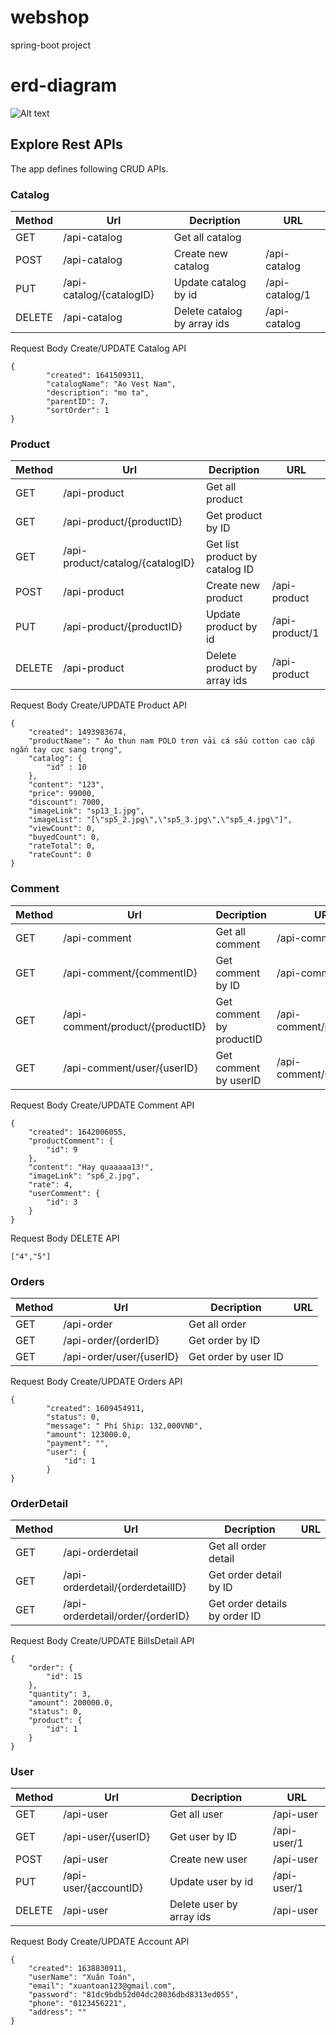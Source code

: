 # webshop
spring-boot project

# erd-diagram
![Alt text](https://github.com/xuantoan2001/webshop/blob/main/erd-diagram.png?raw=true?raw=true "Title")

## Explore Rest APIs

The app defines following CRUD APIs.

### Catalog

| Method | Url | Decription | URL | 
| ------ | --- | ---------- | --------------------------- |
| GET   | /api-catalog | Get all catalog |  |
| POST  | /api-catalog | Create new catalog  | /api-catalog |
| PUT  | /api-catalog/{catalogID} | Update catalog by id | /api-catalog/1 |
| DELETE  | /api-catalog | Delete catalog by array ids | /api-catalog |
Request Body Create/UPDATE Catalog API
```
{
        "created": 1641509311,
        "catalogName": "Ao Vest Nam",
        "description": "mo ta",
        "parentID": 7,
        "sortOrder": 1
}
```
### Product

| Method | Url | Decription | URL | 
| ------ | --- | ---------- | --------------------------- |
| GET   | /api-product | Get all product |  |
| GET  | /api-product/{productID} | Get product by ID |  |
| GET  | /api-product/catalog/{catalogID} | Get list product by catalog ID |  |
| POST  | /api-product | Create new product  | /api-product |
| PUT  | /api-product/{productID} | Update product by id | /api-product/1 | 
| DELETE  | /api-product | Delete product by array ids | /api-product | 
Request Body Create/UPDATE Product API
```
{
    "created": 1493983674,
    "productName": " Áo thun nam POLO trơn vải cá sấu cotton cao cấp ngắn tay cực sang trọng",
    "catalog": {
        "id" : 10
    },
    "content": "123",
    "price": 99000,
    "discount": 7000,
    "imageLink": "sp13_1.jpg",
    "imageList": "[\"sp5_2.jpg\",\"sp5_3.jpg\",\"sp5_4.jpg\"]",
    "viewCount": 0,
    "buyedCount": 0,
    "rateTotal": 0,
    "rateCount": 0
}
```
### Comment

| Method | Url | Decription | URL | 
| ------ | --- | ---------- | --------------------------- |
| GET   | /api-comment | Get all comment | /api-comment  |
| GET  | /api-comment/{commentID} | Get comment by ID | /api-comment/1 |
| GET  | /api-comment/product/{productID} | Get comment by productID | /api-comment/product/1 |
| GET  | /api-comment/user/{userID} | Get comment by userID |  /api-comment/user/1|
Request Body Create/UPDATE Comment API
```
{
    "created": 1642006055,
    "productComment": {
        "id": 9
    },
    "content": "Hay quaaaaa13!",
    "imageLink": "sp6_2.jpg",
    "rate": 4,
    "userComment": {
        "id": 3
    }
}
```
Request Body DELETE API
```
["4","5"]
``` 
### Orders

| Method | Url | Decription | URL | 
| ------ | --- | ---------- | --------------------------- |
| GET   | /api-order | Get all order |  |
| GET  | /api-order/{orderID} | Get order by ID |  |
| GET  | /api-order/user/{userID} | Get order by user ID |  |
Request Body Create/UPDATE Orders API
```
{
        "created": 1609454911,
        "status": 0,
        "message": " Phí Ship: 132,000VNĐ",
        "amount": 123000.0,
        "payment": "",
        "user": {
            "id": 1
        }
}
```
### OrderDetail

| Method | Url | Decription | URL | 
| ------ | --- | ---------- | --------------------------- |
| GET   | /api-orderdetail | Get all order detail |  |
| GET  | /api-orderdetail/{orderdetailID} | Get order detail by ID |  |
| GET  | /api-orderdetail/order/{orderID} | Get order details by order ID |  |
Request Body Create/UPDATE BillsDetail API
```
{
    "order": {
        "id": 15
    },
    "quantity": 3,
    "amount": 200000.0,
    "status": 0,
    "product": {
        "id": 1
    }
}
```
### User

| Method | Url | Decription | URL | 
| ------ | --- | ---------- | --------------------------- |
| GET   | /api-user | Get all user | /api-user |
| GET  | /api-user/{userID} | Get user by ID | /api-user/1 |
| POST  | /api-user | Create new user  | /api-user |
| PUT  | /api-user/{accountID} | Update user by id | /api-user/1 |
| DELETE  | /api-user | Delete user by array ids | /api-user |

Request Body Create/UPDATE Account API
``` 
{
    "created": 1638830911,
    "userName": "Xuân Toán",
    "email": "xuantoan123@gmail.com",
    "password": "81dc9bdb52d04dc20036dbd8313ed055",
    "phone": "0123456221",
    "address": ""
}
``` 